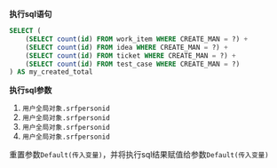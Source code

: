 <p class="panel-title"><b>执行sql语句</b></p>

```sql
SELECT (
    (SELECT count(id) FROM work_item WHERE CREATE_MAN = ?) +
    (SELECT count(id) FROM idea WHERE CREATE_MAN = ?) +
    (SELECT count(id) FROM ticket WHERE CREATE_MAN = ?) +
    (SELECT count(id) FROM test_case WHERE CREATE_MAN = ?)
) AS my_created_total
```

<p class="panel-title"><b>执行sql参数</b></p>

1. `用户全局对象.srfpersonid`
2. `用户全局对象.srfpersonid`
3. `用户全局对象.srfpersonid`
4. `用户全局对象.srfpersonid`

重置参数`Default(传入变量)`，并将执行sql结果赋值给参数`Default(传入变量)`

